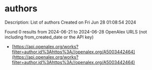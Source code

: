 # authors
Description: List of authors
Created on Fri Jun 28 01:08:54 2024

Found 0 results from 2024-06-21 to 2024-06-28
OpenAlex URLS (not including from_created_date or the API key)
- [https://api.openalex.org/works?filter=author.id%3Ahttps%3A//openalex.org/A5003442464](https://api.openalex.org/works?filter=author.id%3Ahttps%3A//openalex.org/A5003442464)

